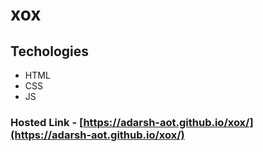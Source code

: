 # xox
 
## Techologies 
- HTML
- CSS
- JS

### Hosted Link - [https://adarsh-aot.github.io/xox/](https://adarsh-aot.github.io/xox/)

